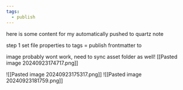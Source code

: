 ```yaml
---
tags:
  - publish
---
```

here is some content for my automatically pushed to quartz note

step 1
set file properties to
	tags = publish
frontmatter to 

image probably wont work, need to sync asset folder as well!
[[Pasted image 20240923174717.png]]

![[Pasted image 20240923175317.png]]
![[Pasted image 20240923181759.png]]